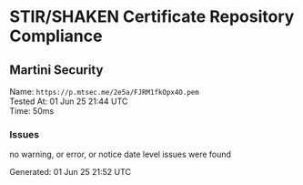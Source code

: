 # STIR/SHAKEN Certificate Repository Compliance

## Martini Security

Name: `https://p.mtsec.me/2e5a/FJRM1fkOpx4O.pem`\
Tested At: 01 Jun 25 21:44 UTC\
Time: 50ms

### Issues

no warning, or error, or notice date level issues were found

Generated: 01 Jun 25 21:52 UTC